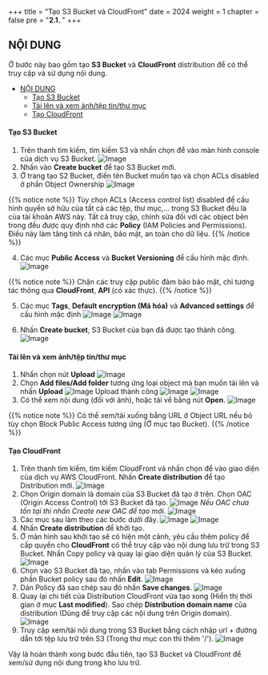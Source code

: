 +++
title = "Tạo S3 Bucket và CloudFront"
date = 2024
weight = 1
chapter = false
pre = "<b>2.1. </b>"
+++

## NỘI DUNG
Ở bước này bao gồm tạo **S3 Bucket** và **CloudFront** distribution để có thể truy cập và sử dụng nội dung.
- [NỘI DUNG](#nội-dung)
    - [Tạo S3 Bucket](#tạo-s3-bucket)
    - [Tải lên và xem ảnh/tệp tin/thư mục](#tải-lên-và-xem-ảnhtệp-tinthư-mục)
    - [Tạo CloudFront](#tạo-cloudfront)


#### Tạo S3 Bucket

1. Trên thanh tìm kiếm, tìm kiếm S3 và nhấn chọn để vào màn hình console của dịch vụ S3 Bucket.
![Image](../../../images/S3_Related/Console_1.jpg)
2. Nhấn vào **Create bucket** để tạo S3 Bucket mới.
3. Ở trang tạo S2 Bucket, điền tên Bucket muốn tạo và chọn ACLs disabled ở phần Object Ownership
![Image](../../../images/S3_Related/Name_ownership.jpg)

{{% notice note %}}
Tùy chọn ACLs (Access control list) disabled để cấu hình quyền sở hữu của tất cả các tệp, thư mục,... trong S3 Bucket đều là của tài khoản AWS này. Tất cả truy cập, chỉnh sửa đối với các object bên trong đều được quy định nhờ các **Policy** (IAM Policies and Permissions). Điều này làm tăng tính cá nhân, bảo mật, an toàn cho dữ liệu.
{{% /notice %}}

4. Các mục **Public Access** và **Bucket Versioning** để cấu hình mặc định.
![Image](../../../images/S3_Related/Access_version.jpg)

{{% notice note %}}
Chặn các truy cập public đảm bảo bảo mật, chỉ tương tác thông qua **CloudFront**, **API** (có xác thực).
{{% /notice %}}

5. Các mục **Tags**, **Default encryption (Mã hóa)** và **Advanced settings** để cấu hình mặc định
![Image](../../../images/S3_Related/Encrytion_setting.jpg)
![Image](../../../images/S3_Related/Advanced_setting.jpg)

6. Nhấn **Create bucket**, S3 Bucket của bạn đã được tạo thành công.
![Image](../../../images/S3_Related/Console_2.jpg)

#### Tải lên và xem ảnh/tệp tin/thư mục
1. Nhấn chọn nút **Upload**
![Image](../../../images/S3_Related/Upload_console_1.jpg)
2. Chọn **Add files/Add folder** tương ứng loại object mà bạn muốn tải lên và nhấn **Upload**
![Image](../../../images/S3_Related/Upload_console_2.jpg)
Upload thành công
![Image](../../../images/S3_Related/Upload_console_3.jpg)
![Image](../../../images/S3_Related/Upload_console_4.jpg)
3. Có thể xem nội dung (đối với ảnh), hoặc tải về bằng nút **Open**.
![Image](../../../images/S3_Related/Upload_console_5.jpg)

{{% notice note %}}
Có thể xem/tải xuống bằng URL ở Object URL nếu bỏ tùy chọn Block Public Access tương ứng (Ở mục tạo Bucket).
{{% /notice %}}

#### Tạo CloudFront
1. Trên thanh tìm kiếm, tìm kiếm CloudFront và nhấn chọn để vào giao diện của dịch vụ AWS CloudFront. Nhấn **Create distribution** để tạo Distribution mới.
![Image](../../../images/CloudFront_Related/Console_1.jpg)
2. Chọn Origin domain là domain của S3 Bucket đã tạo ở trên. Chọn OAC (Origin Access Control) tới S3 Bucket đã tạo.
![Image](../../../images/CloudFront_Related/Console_2.jpg)
*Nếu OAC chưa tồn tại thì nhấn Create new OAC để tạo mới.*
![Image](../../../images/CloudFront_Related/OAC_Create.jpg)
4. Các mục sau làm theo các bước dưới đây.
![Image](../../../images/CloudFront_Related/Console_3.jpg)
![Image](../../../images/CloudFront_Related/Console_4.jpg)
5. Nhấn **Create distribution** để khởi tạo.
6. Ở màn hình sau khởi tạo sẽ có hiện một cảnh, yêu cầu thêm policy để cấp quyền cho **CloudFront** có thể truy cập vào nội dung lưu trữ trong S3 Bucket. Nhấn Copy policy và quay lại giao diện quản lý của S3 Bucket.
![Image](../../../images/CloudFront_Related/Console_5.jpg)
7. Chọn vào S3 Bucket đã tạo, nhấn vào tab Permissions và kéo xuống phần Bucket policy sau đó nhấn **Edit**.
![Image](../../../images/CloudFront_Related/S3_Policy.jpg)
8. Dán Policy đã sao chép sau đó nhấn **Save changes**.
![Image](../../../images/CloudFront_Related/S3_Policy_2.jpg)
7. Quay lại chi tiết của Distribution CloudFront vừa tạo xong (Hiển thị thời gian ở mục **Last modified**). Sao chép **Distribution domain name** của distribution (Dùng để truy cập các nội dung trên Origin domain).
![Image](../../../images/CloudFront_Related/Console_6.jpg)
8. Truy cập xem/tải nội dung trong S3 Bucket bằng cách nhập url + đường dẫn tới tệp lưu trữ trên S3 (Trong thư mục con thì thêm '/').
![Image](../../../images/CloudFront_Related/Image_Show.jpg)

Vậy là hoàn thành xong bước đầu tiên, tạo S3 Bucket và CloudFront để xem/sử dụng nội dung trong kho lưu trữ.

